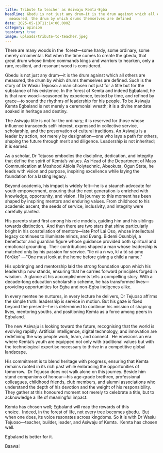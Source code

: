 ```yaml
---
title: Tribute to teacher as Asiwaju Kemta-Egba
headline: Gbedu is not just any drum—it is the drum against which all others are
  measured, the drum by which drums themselves are defined
date: 2025-05-10T11:14:00.000Z
category: opinion
topstory: true
image: uploads/tribute-to-teacher.jpeg
---
```

There are many woods in the  forest—some hardy, some ordinary, some merely ornamental. But when the time comes to create the gbedu, that great drum whose timbre commands kings and warriors to hearken, only a rare, resilient, and resonant wood is considered. 

Gbedu is not just any drum—it is the drum against which all others are measured, the drum by which drums themselves are defined. Such is the story of Dr Wasiu Tejuoso: a man chosen not just for a title but for the substance of his existence. In the forest of Kemta and indeed Egbaland, he is that rare wood—seasoned by experience, tested by time, and refined by grace—to sound the rhythms of leadership for his people. To be Asiwaju Kemta Egbaland is not merely a ceremonial wreath; it is a divine mandate soaked in heritage and destiny.  

The Asiwaju title is not for the ordinary; it is reserved for those whose influence transcends self-interest, expressed in collective service, scholarship, and the preservation of cultural traditions. An Asiwaju is a leader by action, not merely by designation—one who lays a path for others, shaping the future through merit and diligence. Leadership is not inherited; it is earned. 

As a scholar, Dr Tejuoso embodies the discipline, dedication, and integrity that define the spirit of Kemta’s values. As Head of the Department of Mass Communication at Moshood Abiola Polytechnic, Abeokuta, Ogun State, he leads with vision and purpose, inspiring excellence while laying the foundation for a lasting legacy.  

Beyond academia, his impact is widely felt—he is a staunch advocate for youth empowerment, ensuring that the next generation is enriched with knowledge, opportunity, and vision. His journey to this moment has been shaped by inspiring mentors and enduring values. From childhood to his academic ascent, the seeds of service, inclusivity, and integrity were carefully planted. 

His parents stand first among his role models, guiding him and his siblings towards distinction.  And then there are two stars that shine particularly bright in his constellation of mentors—late Prof Lai Oso, whose intellectual legacy continues to illuminate minds, and Evang. Bidemi Osunbiyi, a benefactor and guardian figure whose guidance provided both spiritual and emotional grounding. Their contributions shaped a man whose leadership is matched only by his passion for service. "Ile ni a n wo, kí a tó sọ́ ọmọ l’órúkọ" —"One must look at the home before giving a child a name." 

His upbringing and mentorship laid the strong foundation upon which his leadership now stands, ensuring that he carries forward principles forged in wisdom.  A glance at his accomplishments tells a compelling story. With a decade-long education scholarship scheme, he has transformed lives—providing opportunities for Egba and non-Egba indigenes alike. 

In every mentee he nurtures, in every lecture he delivers, Dr Tejuoso affirms the simple truth: leadership is service in motion. But his gaze is fixed beyond the present—he is determined to continue his mission of shaping lives, mentoring youths, and positioning Kemta as a force among peers in Egbaland.  

The new Asiwaju is looking toward the future, recognising that the world is evolving rapidly. Artificial intelligence, digital technology, and innovation are redefining the way people work, learn, and connect.  He envisions an era where Kemta’s youth are equipped not only with traditional values but with the technological expertise necessary to thrive in a competitive global landscape. 

His commitment is to blend heritage with progress, ensuring that Kemta remains rooted in its rich past while embracing the opportunities of tomorrow.  Dr Tejuoso does not walk alone on this journey. Beside him stand companions of honour—his age-grade brethren, professional colleagues, childhood friends, club members, and alumni associations who understand the depth of his devotion and the weight of his responsibility. They gather at this honoured moment not merely to celebrate a title, but to acknowledge a life of meaningful impact.  

Kemta has chosen well; Egbaland will reap the rewards of this choice.  Indeed, in the forest of life, not every tree becomes gbedu.  But when one does, its voice resonates across kingdoms. So it is with Dr Wasiu Tejuoso—teacher, builder, leader, and Asiwaju of Kemta.  Kemta has chosen well. 

Egbaland is better for it. 

Baawa!
